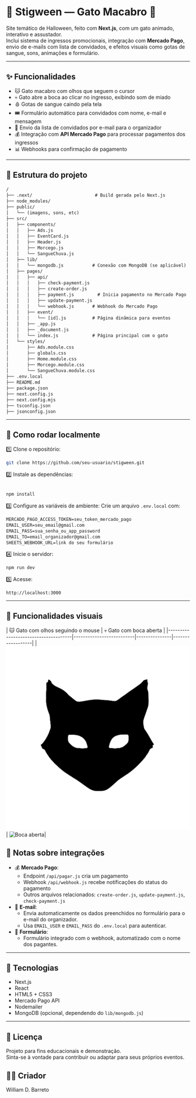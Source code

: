 
# 🎃 Stigween — Gato Macabro 👻

Site temático de Halloween, feito com **Next.js**, com um gato animado, interativo e assustador.  
Inclui sistema de ingressos promocionais, integração com **Mercado Pago**, envio de e-mails com lista de convidados, e efeitos visuais como gotas de sangue, sons, animações e formulário.

---

## ✨ Funcionalidades

- 🐱 Gato macabro com olhos que seguem o cursor
- 💀 Gato abre a boca ao clicar no ingresso, exibindo  som de miado
- 🩸 Gotas de sangue caindo pela tela
- 🎟️ Formulário automático para convidados com nome, e-mail e mensagem
- 📨 Envio da lista de convidados por e-mail para o organizador
- 💰 Integração com **API Mercado Pago** para processar pagamentos dos ingressos
- 📊 Webhooks para confirmação de pagamento

---

## 📂 Estrutura do projeto

```
/
├── .next/                        # Build gerada pelo Next.js
├── node_modules/
├── public/
│   └── (imagens, sons, etc)
├── src/
│   ├── components/
│   │   ├── Ads.js
│   │   ├── EventCard.js
│   │   ├── Header.js
│   │   ├── Morcego.js
│   │   └── SangueChuva.js
│   ├── lib/
│   │   └── mongodb.js           # Conexão com MongoDB (se aplicável)
│   ├── pages/
│   │   ├── api/
│   │   │   ├── check-payment.js
│   │   │   ├── create-order.js
│   │   │   ├── payment.js         # Inicia pagamento no Mercado Pago
│   │   │   ├── update-payment.js
│   │   │   └── webhook.js       # Webhook do Mercado Pago
│   │   ├── event/
│   │   │   └── [id].js          # Página dinâmica para eventos
│   │   ├── _app.js
│   │   ├── _document.js
│   │   └── index.js             # Página principal com o gato
│   └── styles/
│       ├── Ads.module.css
│       ├── globals.css
│       ├── Home.module.css
│       ├── Morcego.module.css
│       └── SangueChuva.module.css
├── .env.local
├── README.md
├── package.json
├── next.config.js
├── next.config.mjs
├── tsconfig.json
├── jsonconfig.json
```

---

## 🚀 Como rodar localmente

1️⃣ Clone o repositório:
```bash
git clone https://github.com/seu-usuario/stigween.git
```

2️⃣ Instale as dependências:
```bash

npm install
```

3️⃣ Configure as variáveis de ambiente:
Crie um arquivo `.env.local` com:
```env
MERCADO_PAGO_ACCESS_TOKEN=seu_token_mercado_pago
EMAIL_USER=seu_email@gmail.com
EMAIL_PASS=sua_senha_ou_app_password
EMAIL_TO=email_organizador@gmail.com
SHEETS_WEBHOOK_URL=link do seu formulário
```

4️⃣ Inicie o servidor:
```bash
npm run dev
```

5️⃣ Acesse:
```
http://localhost:3000
```

---

## 📸 Funcionalidades visuais

| 🐱 Gato com olhos seguindo o mouse | 💀 Gato com boca aberta | 
|-------------------------------------|--------------------------|---------------|------------------|
| ![Gato normal](public/cat-mouth-closed.png) | ![Boca aberta](public/cat-mouth-open.png.png)|



## 📝 Notas sobre integrações

- 💰 **Mercado Pago**: 
  - Endpoint `/api/pagar.js` cria um pagamento
  - Webhook `/api/webhook.js` recebe notificações do status do pagamento
  - Outros arquivos relacionados: `create-order.js`, `update-payment.js`, `check-payment.js`
- 📧 **E-mail**:
  - Envia automaticamente os dados preenchidos no formulário para o e-mail do organizador.
  - Usa `EMAIL_USER` e `EMAIL_PASS` do `.env.local` para autenticar.
- 📜 **Formulário**:
  - Formulário integrado com o webhook, automatizado com o nome dos pagantes.

---

## 🔗 Tecnologias

- Next.js
- React
- HTML5 + CSS3
- Mercado Pago API
- Nodemailer
- MongoDB (opcional, dependendo do `lib/mongodb.js`)

---

## 📄 Licença

Projeto para fins educacionais e demonstração.  
Sinta-se à vontade para contribuir ou adaptar para seus próprios eventos.

## 👨‍💻 Criador

William D. Barreto

